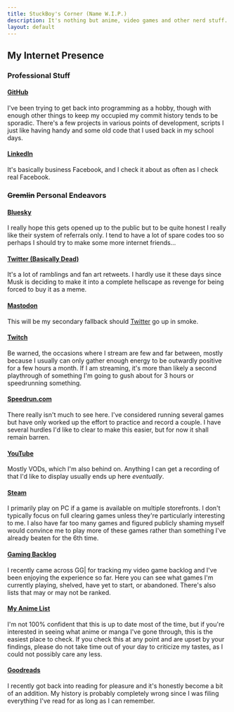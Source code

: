 ```yaml
---
title: StuckBoy's Corner (Name W.I.P.)
description: It's nothing but anime, video games and other nerd stuff.
layout: default
---
```


## My Internet Presence

### Professional Stuff

#### <a href="https://github.com/StuckBoy">GitHub</a>
I've been trying to get back into programming as a hobby, though with enough 
other things to keep my occupied my commit history tends to be sporadic. There's
a few projects in various points of development, scripts I just like having 
handy and some old code that I used back in my school days.

#### <a href="https://www.linkedin.com/in/zachary-stuck-746835121/">LinkedIn</a>
It's basically business Facebook, and I check it about as often as I check real
Facebook.

### ~~Gremlin~~ Personal Endeavors
#### <a href="https://bsky.app/profile/stuckboy.bsky.social">Bluesky</a>
I really hope this gets opened up to the public but to be quite honest I really
like their system of referrals only. I tend to have a lot of spare codes too so
perhaps I should try to make some more internet friends...

#### <a name="Twitter (Basically Dead)" href="https://twitter.com/stuckboy_">Twitter (Basically Dead)</a>
It's a lot of ramblings and fan art retweets. I hardly use it these days since 
Musk is deciding to make it into a complete hellscape as revenge for being 
forced to buy it as a meme.

#### <a rel="me" href="https://techhub.social/@stuckboy">Mastodon</a>
This will be my secondary fallback should [Twitter](#Twitter) go up in smoke.

#### <a href="https://www.twitch.tv/stuckboy">Twitch</a>
Be warned, the occasions where I stream are few and far between, mostly because
I usually can only gather enough energy to be outwardly positive for a few hours
a month. If I am streaming, it's more than likely a second playthrough of 
something I'm going to gush about for 3 hours or speedrunning something.

#### <a href="https://www.speedrun.com/user/Stuckboy">Speedrun.com</a>
There really isn't much to see here. I've considered running several games but
have only worked up the effort to practice and record a couple. I have several 
hurdles I'd like to clear to make this easier, but for now it shall remain 
barren.

#### <a href="https://www.youtube.com/channel/UCvyCu3MGnhN6oL6TiY-5hog">YouTube</a>
Mostly VODs, which I'm also behind on. Anything I can get a recording of that 
I'd like to display usually ends up here _eventually_.

#### <a href="https://steamcommunity.com/id/stuckboy_/">Steam</a>
I primarily play on PC if a game is available on multiple storefronts. I don't 
typically focus on full clearing games unless they're particularly interesting
to me. I also have far too many games and figured publicly shaming myself would
convince me to play more of these games rather than something I've already 
beaten for the 6th time.

#### <a href="https://ggapp.io/StuckBoy">Gaming Backlog</a>
I recently came across GG| for tracking my video game backlog and I've been 
enjoying the experience so far. Here you can see what games I'm currently 
playing, shelved, have yet to start, or abandoned. There's also lists that may 
or may not be ranked.

#### <a href="https://myanimelist.net/profile/Stuckboy">My Anime List</a>
I'm not 100% confident that this is up to date most of the time, but if you're 
interested in seeing what anime or manga I've gone through, this is the easiest
place to check. If you check this at any point and are upset by your findings,
please do not take time out of your day to criticize my tastes, as I could not 
possibly care any less.

#### <a href="https://www.goodreads.com/user/show/171345438-zachary">Goodreads</a>
I recently got back into reading for pleasure and it's honestly become a bit of 
an addition. My history is probably completely wrong since I was filing 
everything I've read for as long as I can remember.
